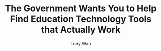 ---
layout: leaf-node
title: "The Government Wants You to Help Find Education Technology Tools that Actually Work"
title-url: "https://www.edsurge.com/news/2015-08-24-the-government-wants-you-to-help-find-education-technology-tools-that-actually-work"
author: "Tony Wan"
groups: introduction-to-edtech
categories: educational-technology-in-the-media
topics: introductory-resources
summary: >
    Tony Wan reports on the U.S. Department of Education's RFP soliciting information about effective
    educational technology tools.  The information will be used to conduct multiple studies
    of the schools and tools identified in the RFP.
cite: >
    Wan, T. (2015). The Government Wants You to Help Find Education Technology Tools that Actually Work. EdSurge.
    Retrieved April 20, 2017 from: https://www.edsurge.com/news/2015-08-24-the-government-wants-you-to-help-find-education-technology-tools-that-actually-work
pub-date: 2015-08-24
added-date: 2017-04-20
resource-type: external-page
---